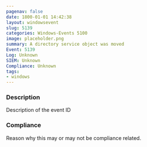 ```yaml
---
pagenav: false
date: 1800-01-01 14:42:38
layout: windowsevent
slug: 5139
categories: Windows-Events 5100
image: placeholder.png
summary: A directory service object was moved
Event: 5139
Log: Unknown
SIEM: Unknown
Compliance: Unknown
tags:
- windows
---
```


### Description

Description of the event ID

### Compliance

Reason why this may or may not be compliance related.
